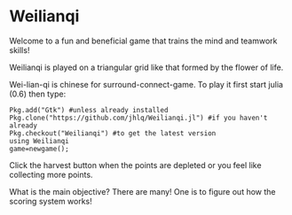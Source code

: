 # Weilianqi

Welcome to a fun and beneficial game that trains the mind and teamwork skills!

Weilianqi is played on a triangular grid like that formed by the flower of life.

Wei-lian-qi is chinese for surround-connect-game. To play it first start julia (0.6) then type:
```
Pkg.add("Gtk") #unless already installed
Pkg.clone("https://github.com/jhlq/Weilianqi.jl") #if you haven't already
Pkg.checkout("Weilianqi") #to get the latest version
using Weilianqi
game=newgame();
```

Click the harvest button when the points are depleted or you feel like collecting more points. 

What is the main objective? There are many! One is to figure out how the scoring system works!
